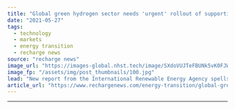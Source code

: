 ```yaml
---
title: "Global green hydrogen sector needs 'urgent' rollout of supportive government policies -  Irena"
date: "2021-05-27"
tags: 
  - technology
  - markets
  - energy transition
  - recharge news
source: "recharge news"
image_url: "https://images-global.nhst.tech/image/SXdoVUJTeFBUNk5vK0FJWkd2VmhIczMxMlkvYVhOd29NR1ZDNTZ1SmlLOD0=/nhst/binary/10ca95fd58c5822a8d37c3e263284f28"
image_fp: "/assets/img/post_thumbnails/100.jpg"
lead: "New report from the International Renewable Energy Agency spells out why new policies are needed to help the nascent sector grow quickly"
article_url: "https://www.rechargenews.com/energy-transition/global-green-hydrogen-sector-needs-urgent-rollout-of-supportive-government-policies-irena/2-1-1016391"
---
```


---
